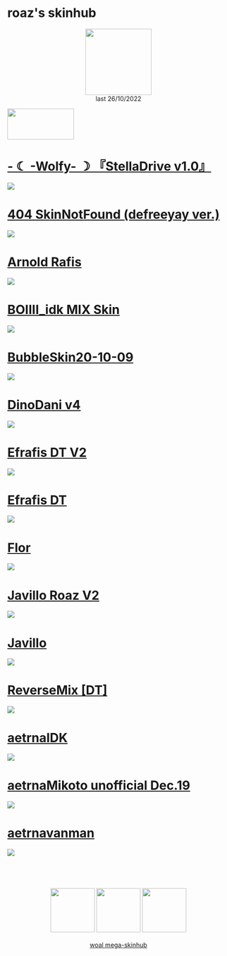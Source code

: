 # roaz's skinhub
<p align="center">
<a href="https://osu.ppy.sh/users/12834269">
  <img src="https://a.ppy.sh/12834269"  
       width="150"
       height="150"></a>
<br>
last 26/10/2022
</p>

<a href="https://www.youtube.com/watch?v=kbbgypvGPgM">
<img src="https://i.imgur.com/uDyKiLi.png"
       width="151" 
       height="70"/></a>

# [- ☾ -Wolfy- ☽ 『StellaDrive v1.0』](https://github.com/rudj-skinhub/woal/raw/tyfh/roaz/-%20%20%20%20%20%20%20%20%20%20%20%20%20%E2%98%BE%20-Wolfy-%20%E2%98%BD%20%E3%80%8EStellaDrive%20v1.0%E3%80%8F.osk)
[![](https://osu.ppy.sh/ss/18215496/d15d)](https://github.com/rudj-skinhub/woal/raw/tyfh/roaz/-%20%20%20%20%20%20%20%20%20%20%20%20%20%E2%98%BE%20-Wolfy-%20%E2%98%BD%20%E3%80%8EStellaDrive%20v1.0%E3%80%8F.osk)

# [404 SkinNotFound (defreeyay ver.)](https://github.com/rudj-skinhub/woal/raw/tyfh/roaz/404%20SkinNotFound%20(defreeyay%20ver.).osk)
[![](https://osu.ppy.sh/ss/18215498/1472)](https://github.com/rudj-skinhub/woal/raw/tyfh/roaz/404%20SkinNotFound%20(defreeyay%20ver.).osk)

# [Arnold Rafis](https://github.com/rudj-skinhub/woal/raw/tyfh/roaz/Arnold%20Rafis.osk)
[![](https://osu.ppy.sh/ss/18215499/b6eb)](https://github.com/rudj-skinhub/woal/raw/tyfh/roaz/Arnold%20Rafis.osk)

# [BOIIII_idk MIX Skin](https://github.com/rudj-skinhub/woal/raw/tyfh/roaz/BOIIII_idk%20MIX%20Skin.osk)
[![](https://osu.ppy.sh/ss/18215504/db4f)](https://github.com/rudj-skinhub/woal/raw/tyfh/roaz/BOIIII_idk%20MIX%20Skin.osk)

# [BubbleSkin20-10-09](https://github.com/rudj-skinhub/woal/raw/tyfh/roaz/BubbleSkin20-10-09.osk)
[![](https://osu.ppy.sh/ss/18215505/85f4)](https://github.com/rudj-skinhub/woal/raw/tyfh/roaz/BubbleSkin20-10-09.osk)

# [DinoDani v4](https://github.com/rudj-skinhub/woal/raw/tyfh/roaz/DinoDani%20v4.osk)
[![](https://osu.ppy.sh/ss/18215510/edc8)](https://github.com/rudj-skinhub/woal/raw/tyfh/roaz/DinoDani%20v4.osk)

# [Efrafis DT V2](https://github.com/rudj-skinhub/woal/raw/tyfh/roaz/Efrafis%20DT%20V2.osk)
[![](https://osu.ppy.sh/ss/18215512/669b)](https://github.com/rudj-skinhub/woal/raw/tyfh/roaz/Efrafis%20DT%20V2.osk)

# [Efrafis DT](https://github.com/rudj-skinhub/woal/raw/tyfh/roaz/Efrafis%20DT.osk)
[![](https://osu.ppy.sh/ss/18215513/9449)](https://github.com/rudj-skinhub/woal/raw/tyfh/roaz/Efrafis%20DT.osk)

# [Flor](https://github.com/rudj-skinhub/woal/raw/tyfh/roaz/Flor.osk)
[![](https://osu.ppy.sh/ss/18215515/728e)](https://github.com/rudj-skinhub/woal/raw/tyfh/roaz/Flor.osk)

# [Javillo Roaz V2](https://github.com/rudj-skinhub/woal/raw/tyfh/roaz/Javillo%20Roaz%20V2.osk)
[![](https://osu.ppy.sh/ss/18215516/3ddc)](https://github.com/rudj-skinhub/woal/raw/tyfh/roaz/Javillo%20Roaz%20V2.osk)

# [Javillo](https://github.com/rudj-skinhub/woal/raw/tyfh/roaz/Javillo.osk)
[![](https://osu.ppy.sh/ss/18215517/bd11)](https://github.com/rudj-skinhub/woal/raw/tyfh/roaz/Javillo.osk)

# [ReverseMix [DT]](https://github.com/rudj-skinhub/woal/raw/tyfh/roaz/ReverseMix%20%5BDT%5D.osk)
[![](https://osu.ppy.sh/ss/18215518/48a8)](https://github.com/rudj-skinhub/woal/raw/tyfh/roaz/ReverseMix%20%5BDT%5D.osk)

# [aetrnaIDK](https://github.com/rudj-skinhub/woal/raw/tyfh/roaz/aetrnaIDK.osk)
[![](https://osu.ppy.sh/ss/18215521/16da)](https://github.com/rudj-skinhub/woal/raw/tyfh/roaz/aetrnaIDK.osk)

# [aetrnaMikoto unofficial Dec.19](https://github.com/rudj-skinhub/woal/raw/tyfh/roaz/aetrnaMikoto%20unofficial%20Dec.19.osk)
[![](https://osu.ppy.sh/ss/18215522/974c)](https://github.com/rudj-skinhub/woal/raw/tyfh/roaz/aetrnaMikoto%20unofficial%20Dec.19.osk)

# [aetrnavanman](https://github.com/rudj-skinhub/woal/raw/tyfh/roaz/aetrnavanman.osk)
[![](https://osu.ppy.sh/ss/18215523/c61f)](https://github.com/rudj-skinhub/woal/raw/tyfh/roaz/aetrnavanman.osk)

#
<p align="center">
  <br></br>
  <a href="https://www.twitch.tv/roazz_osu">
  <img src="https://i.imgur.com/HM030lk.png" 
       width="100" 
       height="100"></a>
  <a href="https://www.youtube.com/channel/UCRfoby3CkfaFjExlhhhiHtA">
  <img src="https://i.imgur.com/YWbDUUy.png"  
       width="100" 
       height="100"></a>
  <a href="https://twitter.com/Roazosuu">
  <img src="https://i.imgur.com/PUQ5uWf.png" 
       width="100" 
       height="100"></a>
  <br></br>
  <a href="README.md">woal mega-skinhub</a>
 </p>
